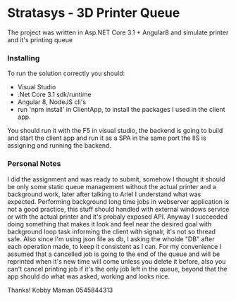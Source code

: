 # Stratasys - 3D Printer Queue 

The project was written in Asp.NET Core 3.1 + Angular8
and simulate printer and it's printing queue

### Installing

To run the solution correctly you should:
* Visual Studio
* .Net Core 3.1 sdk/runtime
* Angular 8, NodeJS cli's
* run 'npm install' in ClientApp, to install the packages I used in the client app.

You should run it with the F5 in visual studio, the backend is going to build and start the client app and run
it as a SPA in the same port the IIS is assigning and running the backend.

### Personal Notes
I did the assignment and was ready to submit, 
somehow I thought it should be only some static queue management without the actual printer and a background work,
later after talking to Ariel I understand what was expected.
Performing background long time jobs in webserver application is not a good practice, 
this stuff should handled with external windows service or with the actual printer and it's probaly exposed API.
Anyway I succeeded doing something that makes it look and feel near the desired goal
with background loop task informing the client with signalr, it's not so thread safe.
Also since I'm using json file as db, I asking the wholde "DB" after each operation made, to keep it consistent as I can.
For my convenience I assumed that a cancelled job is going to the end of the queue and will be reprinted when it's new time will come unless you delete it before, also you can't cancel printing job if it's the only job left in the queue, 
beyond that the app should do what was asked, working and looks nice.


Thanks!
Kobby Maman
0545844313